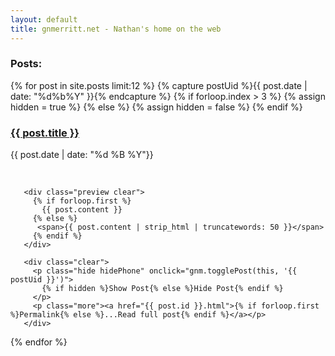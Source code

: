 ```yaml
---
layout: default
title: gnmerritt.net - Nathan's home on the web
---
```


<h3 class="showPhone">Posts:</h3>

{% for post in site.posts limit:12 %}
  {% capture postUid %}{{ post.date | date: "%d%b%Y" }}{% endcapture %}
  {% if forloop.index > 3 %}
    {% assign hidden = true %}
  {% else %}
    {% assign hidden = false %}
  {% endif %}

  <article
    class="post{% if hidden %} closed{% endif %}"
    id="{{ postUid }}">
       <h3> <a href="{{ post.id }}.html">{{ post.title }}</a></h3>
       <p class="date">{{ post.date | date: "%d %B  %Y"}}</p>
       <br />

       <div class="preview clear">
         {% if forloop.first %}
           {{ post.content }}
         {% else %}
          <span>{{ post.content | strip_html | truncatewords: 50 }}</span>
         {% endif %}
       </div>

       <div class="clear">
         <p class="hide hidePhone" onclick="gnm.togglePost(this, '{{ postUid }}')">
           {% if hidden %}Show Post{% else %}Hide Post{% endif %}
         </p>
         <p class="more"><a href="{{ post.id }}.html">{% if forloop.first %}Permalink{% else %}...Read full post{% endif %}</a></p>
       </div>
  </article>
{% endfor %}
